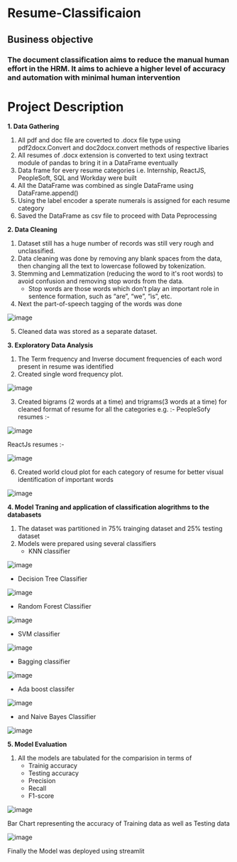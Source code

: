 # Resume-Classificaion
## Business objective

### The document classification aims to reduce the manual human effort in the HRM. It aims to achieve a higher level of accuracy and automation with minimal human intervention

# Project Description 
**1. Data Gathering**
1.	All pdf and doc file are coverted to .docx file type using pdf2docx.Convert and doc2docx.convert methods of respective libaries
2.  All resumes of .docx extension is converted to text using textract module of pandas to bring it in a DataFrame eventually
3.	Data frame for every resume categories i.e. Internship, ReactJS, PeopleSoft, SQL and Workday were built
4.	All the DataFrame was combined as single DataFrame using DataFrame.append()  
5.	Using the label encoder a sperate numerals is assigned for each resume category
6.	Saved the DataFrame as csv file to proceed with Data Peprocessing


**2. Data Cleaning**
1. Dataset still has a huge number of records was still very rough and unclassified.
2. Data cleaning was done by removing any blank spaces from the data, then changing all the text to lowercase followed by tokenization.
3. Stemming and Lemmatization (reducing the word to it's root words) to avoid confusion and removing stop words from the data.
   - Stop words are those words which don’t play an important role in sentence formation, such as “are”, “we”, “is”, etc.
4. Next the part-of-speech tagging of the words was done
   
![image](https://github.com/user-attachments/assets/c1616ddf-399d-4b20-b1b3-b3163c7a806e)

5. Cleaned data was stored as a separate dataset.
   
**3. Exploratory Data Analysis**
1. The Term frequency and Inverse document frequencies of each word present in resume was identified
2. Created single word frequency plot.

![image](https://github.com/user-attachments/assets/c254abe1-647a-40cb-9b14-bfc70eee747c)

3. Created bigrams (2 words at a time) and trigrams(3 words at a time) for cleaned format of resume for all the categories
e.g. :-
PeopleSofy resumes :- 

![image](https://github.com/user-attachments/assets/c68c3681-1b01-4a48-ae33-f4009c7f24d8)

ReactJs resumes :- 

![image](https://github.com/user-attachments/assets/27b463dd-b8a5-4526-b3a7-5f89791e5c5d)


6. Created world cloud plot for each category of resume for better visual identification of important words


![image](https://github.com/user-attachments/assets/8bfa7a1a-c5e9-4c3a-8efe-26fbf1d66336)


**4. Model Traning and application of classification alogrithms to the databasets**
1. The dataset was partitioned in 75% trainging dataset and 25% testing dataset
2. Models were prepared using several classifiers
   - KNN classifier

![image](https://github.com/user-attachments/assets/b3f6c009-b1d5-40cc-a786-7820d67f4e47)

   - Decision Tree Classifier

![image](https://github.com/user-attachments/assets/d172b401-8b1d-43a7-9df8-f9e34a8968b3)

   - Random Forest Classifier

![image](https://github.com/user-attachments/assets/c5ed1064-ee72-43b5-a216-00a3ae7b562e)

   - SVM classifier

![image](https://github.com/user-attachments/assets/33076cf8-77b6-434a-a5dc-49cef831ae4b)

   - Bagging classifier

![image](https://github.com/user-attachments/assets/b1493f77-b351-479f-9e66-39ce1d87102e)

   - Ada boost classifer

![image](https://github.com/user-attachments/assets/40061e01-caec-4759-bd4e-463f0c6ea716)

   - and Naive Bayes Classifier

![image](https://github.com/user-attachments/assets/f308ba13-677f-421d-9dc0-2bd4ab7a92a8)


**5. Model Evaluation**
1. All the models are tabulated for the comparision in terms of
   - Trainig accuracy
   - Testing accuracy
   - Precision
   - Recall
   - F1-score
  

  ![image](https://github.com/user-attachments/assets/9a7bd3dd-7db9-4337-87f9-a7a7b3242676)

Bar Chart representing the accuracy of Training data as well as Testing data

![image](https://github.com/user-attachments/assets/6f51bf2b-7bd5-467b-8eeb-e347248df536)

Finally the Model was deployed using streamlit
